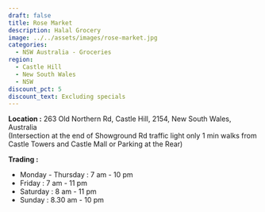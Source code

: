 ```yaml
---
draft: false
title: Rose Market
description: Halal Grocery
image: ../../assets/images/rose-market.jpg
categories:
  - NSW Australia - Groceries
region:
  - Castle Hill
  - New South Wales
  - NSW
discount_pct: 5
discount_text: Excluding specials
---
```

**Location :** 263 Old Northern Rd, Castle Hill, 2154, New South Wales, Australia\
(Intersection at the end of Showground Rd traffic light only 1 min walks from Castle Towers and Castle Mall or Parking at the Rear)

**Trading :** 

* Monday - Thursday : 7 am - 10 pm
* Friday : 7 am - 11 pm
* Saturday : 8 am - 11 pm
* Sunday : 8.30 am - 10 pm
